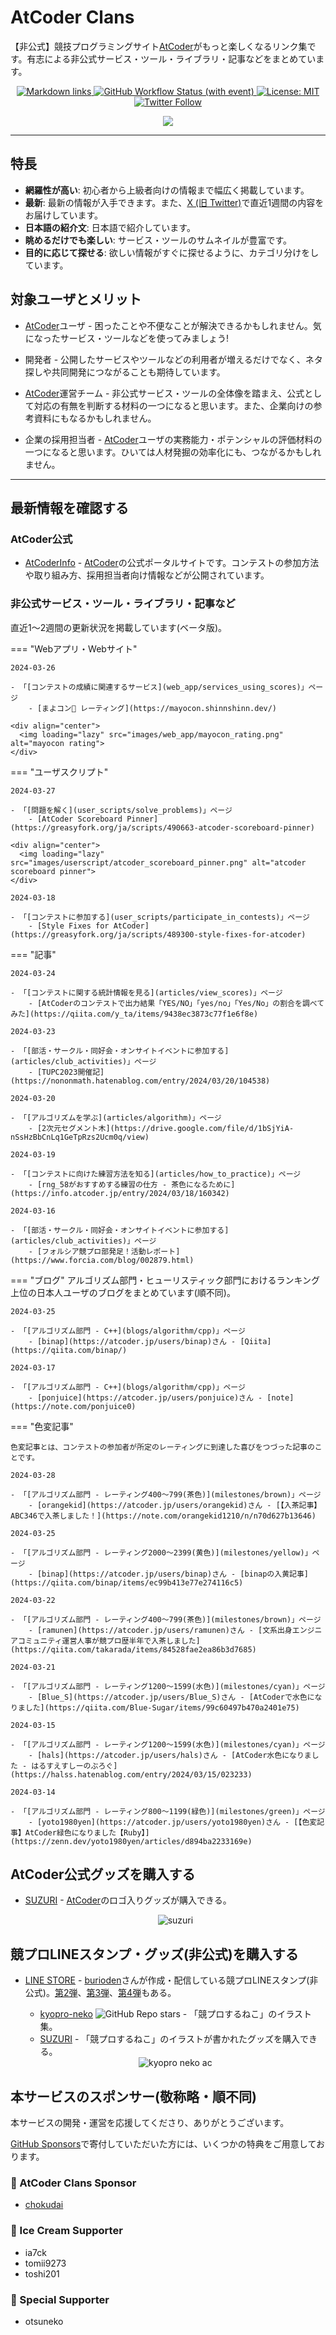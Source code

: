 # AtCoder Clans

【非公式】競技プログラミングサイト[AtCoder](https://atcoder.jp/)がもっと楽しくなるリンク集です。有志による非公式サービス・ツール・ライブラリ・記事などをまとめています。

<p align="center">
    <a href="https://github.com/KATO-Hiro/AtCoderClans/actions/workflows/link_checker.yml" target="_blank">
        <img src="https://img.shields.io/github/actions/workflow/status/KATO-Hiro/AtCoderClans/link_checker.yml?branch=master&label=Links&style=plastic" alt="Markdown links">
    </a>
    <a href="https://github.com/KATO-Hiro/AtCoderClans/actions/workflows/deploy.yml" target="_blank">
        <img src="https://img.shields.io/github/actions/workflow/status/KATO-Hiro/AtCoderClans/deploy.yml?branch=master&event=push&label=Deployment&style=plastic" alt="GitHub Workflow Status (with event)">
    </a>
    <a href="https://github.com/KATO-Hiro/AtCoderClans/blob/master/LICENSE">
        <img src="https://img.shields.io/badge/license-MIT-brightgreen.svg?style=plastic" alt="License: MIT" />
    </a>
    <a href="https://twitter.com/atcoderclans">
        <img src="https://img.shields.io/twitter/follow/AtCoderClans?style=social" alt="Twitter Follow" />
    </a>
</p>
<p align="center">
  <a href="https://github.com/sponsors/KATO-Hiro">
    <img src="https://img.shields.io/static/v1?label=Sponsor&message=%E2%9D%A4&logo=GitHub&color=ff69b4"/>
  </a>
</p>

---

## 特長

* **網羅性が高い**: 初心者から上級者向けの情報まで幅広く掲載しています。
* **最新**: 最新の情報が入手できます。また、[X (旧 Twitter)](https://twitter.com/atcoderclans)で直近1週間の内容をお届けしています。
* **日本語の紹介文**: 日本語で紹介しています。
* **眺めるだけでも楽しい**: サービス・ツールのサムネイルが豊富です。
* **目的に応じて探せる**: 欲しい情報がすぐに探せるように、カテゴリ分けをしています。

## 対象ユーザとメリット

- [AtCoder](https://atcoder.jp/)ユーザ - 困ったことや不便なことが解決できるかもしれません。気になったサービス・ツールなどを使ってみましょう!

- 開発者 - 公開したサービスやツールなどの利用者が増えるだけでなく、ネタ探しや共同開発につながることも期待しています。

- [AtCoder](https://atcoder.jp/)運営チーム - 非公式サービス・ツールの全体像を踏まえ、公式として対応の有無を判断する材料の一つになると思います。また、企業向けの参考資料にもなるかもしれません。

- 企業の採用担当者 - [AtCoder](https://atcoder.jp/)ユーザの実務能力・ポテンシャルの評価材料の一つになると思います。ひいては人材発掘の効率化にも、つながるかもしれません。

---

## 最新情報を確認する

### AtCoder公式

<!-- markdown-link-check-disable -->

- [AtCoderInfo](https://info.atcoder.jp/) - [AtCoder](https://atcoder.jp/)の公式ポータルサイトです。コンテストの参加方法や取り組み方、採用担当者向け情報などが公開されています。

<!-- markdown-link-check-enable -->

### 非公式サービス・ツール・ライブラリ・記事など

直近1〜2週間の更新状況を掲載しています(ベータ版)。

=== "Webアプリ・Webサイト"

    2024-03-26

    - 「[コンテストの成績に関連するサービス](web_app/services_using_scores)」ページ
        - [まよコン🌽 レーティング](https://mayocon.shinnshinn.dev/)

    <div align="center">
      <img loading="lazy" src="images/web_app/mayocon_rating.png" alt="mayocon rating">
    </div>

=== "ユーザスクリプト"

    2024-03-27

    - 「[問題を解く](user_scripts/solve_problems)」ページ
        - [AtCoder Scoreboard Pinner](https://greasyfork.org/ja/scripts/490663-atcoder-scoreboard-pinner)

    <div align="center">
      <img loading="lazy" src="images/userscript/atcoder_scoreboard_pinner.png" alt="atcoder scoreboard pinner">
    </div>

    2024-03-18

    - 「[コンテストに参加する](user_scripts/participate_in_contests)」ページ
        - [Style Fixes for AtCoder](https://greasyfork.org/ja/scripts/489300-style-fixes-for-atcoder)

=== "記事"

    2024-03-24

    - 「[コンテストに関する統計情報を見る](articles/view_scores)」ページ
        - [AtCoderのコンテストで出力結果「YES/NO」「yes/no」「Yes/No」の割合を調べてみた](https://qiita.com/y_ta/items/9438ec3873c77f1e6f8e)

    2024-03-23

    - 「[部活・サークル・同好会・オンサイトイベントに参加する](articles/club_activities)」ページ
        - [TUPC2023開催記](https://nononmath.hatenablog.com/entry/2024/03/20/104538)

    2024-03-20

    - 「[アルゴリズムを学ぶ](articles/algorithm)」ページ
        - [2次元セグメント木](https://drive.google.com/file/d/1bSjYiA-nSsHzBbCnLq1GeTpRzs2Ucm0q/view)

    2024-03-19

    - 「[コンテストに向けた練習方法を知る](articles/how_to_practice)」ページ
        - [rng_58がおすすめする練習の仕方 - 茶色になるために](https://info.atcoder.jp/entry/2024/03/18/160342)

    2024-03-16

    - 「[部活・サークル・同好会・オンサイトイベントに参加する](articles/club_activities)」ページ
        - [フォルシア競プロ部発足！活動レポート](https://www.forcia.com/blog/002879.html)

=== "ブログ"
    アルゴリズム部門・ヒューリスティック部門におけるランキング上位の日本人ユーザのブログをまとめています(順不同)。

    2024-03-25

    - 「[アルゴリズム部門 - C++](blogs/algorithm/cpp)」ページ
        - [binap](https://atcoder.jp/users/binap)さん - [Qiita](https://qiita.com/binap/)

    2024-03-17

    - 「[アルゴリズム部門 - C++](blogs/algorithm/cpp)」ページ
        - [ponjuice](https://atcoder.jp/users/ponjuice)さん - [note](https://note.com/ponjuice0)

=== "色変記事"

    色変記事とは、コンテストの参加者が所定のレーティングに到達した喜びをつづった記事のことです。

    2024-03-28

    - 「[アルゴリズム部門 - レーティング400〜799(茶色)](milestones/brown)」ページ
        - [orangekid](https://atcoder.jp/users/orangekid)さん - [【入茶記事】ABC346で入茶しました！](https://note.com/orangekid1210/n/n70d627b13646)

    2024-03-25

    - 「[アルゴリズム部門 - レーティング2000〜2399(黄色)](milestones/yellow)」ページ
        - [binap](https://atcoder.jp/users/binap)さん - [binapの入黄記事](https://qiita.com/binap/items/ec99b413e77e274116c5)

    2024-03-22

    - 「[アルゴリズム部門 - レーティング400〜799(茶色)](milestones/brown)」ページ
        - [ramunen](https://atcoder.jp/users/ramunen)さん - [文系出身エンジニアコミュニティ運営人事が競プロ歴半年で入茶しました](https://qiita.com/takarada/items/84528fae2ea86b3d7685)

    2024-03-21

    - 「[アルゴリズム部門 - レーティング1200〜1599(水色)](milestones/cyan)」ページ
        - [Blue_S](https://atcoder.jp/users/Blue_S)さん - [AtCoderで水色になりました](https://qiita.com/Blue-Sugar/items/99c60497b470a2401e75)

    2024-03-15

    - 「[アルゴリズム部門 - レーティング1200〜1599(水色)](milestones/cyan)」ページ
        - [hals](https://atcoder.jp/users/hals)さん - [AtCoder水色になりました - はるすえすしーのぶろぐ](https://halss.hatenablog.com/entry/2024/03/15/023233)

    2024-03-14

    - 「[アルゴリズム部門 - レーティング800〜1199(緑色)](milestones/green)」ページ
        - [yoto1980yen](https://atcoder.jp/users/yoto1980yen)さん - [【色変記事】AtCoder緑色になりました【Ruby】](https://zenn.dev/yoto1980yen/articles/d894ba2233169e)

## AtCoder公式グッズを購入する

- [SUZURI](https://suzuri.jp/AtCoder) - [AtCoder](https://atcoder.jp/)のロゴ入りグッズが購入できる。

    <div align="center">
        <img loading = "lazy" src="images/web_app/suzuri.png" alt="suzuri">
    </div>

## 競プロLINEスタンプ・グッズ(非公式)を購入する

- [LINE STORE](https://store.line.me/stickershop/product/22113834/en) - [burioden](https://atcoder.jp/users/burioden)さんが作成・配信している競プロLINEスタンプ(非公式)。[第2弾](https://store.line.me/stickershop/product/22810021/en)、[第3弾](https://store.line.me/stickershop/product/22851268/en)、[第4弾](https://store.line.me/stickershop/product/25256215/en)もある。
    - [kyopro-neko](https://github.com/burioden/kyopro-neko) ![GitHub Repo stars](https://img.shields.io/github/stars/burioden/kyopro-neko?style=plastic) - 「競プロするねこ」のイラスト集。
    - [SUZURI](https://suzuri.jp/burioden) - 「競プロするねこ」のイラストが書かれたグッズを購入できる。

    <div align="center">
        <img loading = "lazy" src="images/unofficial_goods/kyopro_neko_ac.jpg" alt="kyopro neko ac" />
    </div>

## 本サービスのスポンサー(敬称略・順不同)

本サービスの開発・運営を応援してくださり、ありがとうございます。

[GitHub Sponsors](https://github.com/sponsors/KATO-Hiro)で寄付していただいた方には、いくつかの特典をご用意しております。

### 💚 AtCoder Clans Sponsor

- [chokudai](https://github.com/chokudai)

### 🍨 Ice Cream Supporter

- ia7ck
- tomii9273
- toshi201

### 🙂 Special Supporter

- otsuneko
